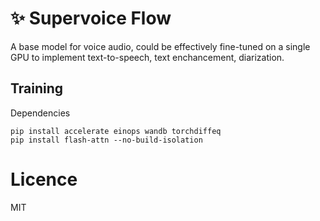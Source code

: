 # ✨ Supervoice Flow
A base model for voice audio, could be effectively fine-tuned on a single GPU to implement text-to-speech, text enchancement, diarization.

## Training

Dependencies
```
pip install accelerate einops wandb torchdiffeq
pip install flash-attn --no-build-isolation
```

# Licence 
MIT
